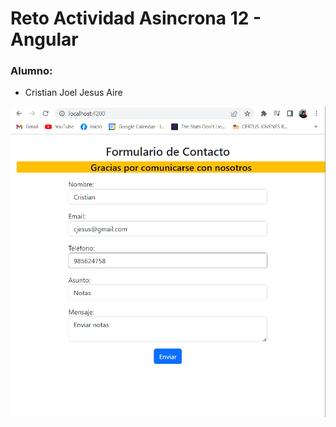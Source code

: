 # Reto Actividad Asincrona  12 - Angular

### Alumno:
- Cristian Joel Jesus Aire

![Página principal](src/assets/captura2.PNG)
